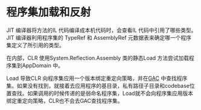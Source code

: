 # 程序集加载和反射

JIT 编译器将方法的IL 代码编译成本机代码时，会查看IL 代码中引用了哪些类型。JIT 编译器利用程序集的 TypeRef 和 AssemblyRef 元数据表来确定哪一个程序集定义了所引用的类型。

在内部，CLR 使用System.Reflection.Assembly 类的静态Load 方法尝试加载程序集到AppDomain 中。

Load 导致CLR 向程序集应用一个版本绑定重定向策略，并在[GAC](https://docs.microsoft.com/en-us/dotnet/framework/app-domains/gac) 中查找程序集。如果没有找到，就接着去应用程序的基目录，私有路径子目录和codebase位置查找。如果调用的时候传递的是弱命名程序集，Load就不会向程序集应用版本绑定重定向策略，CLR也不会去GAC查找程序集。

